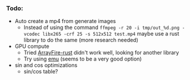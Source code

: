### Todo:
- Auto create a mp4 from generate images
    - Instead of using the command `ffmpeg -r 20 -i tmp/out_%d.png -vcodec libx265 -crf 25 -s 512x512 test.mp4` maybe use a rust library to do the same (more research needed)
- GPU compute 
    - Tried [ArrayFire-rust](https://github.com/arrayfire/arrayfire-rust) didn't work well, looking for another library
    - Try using [emu](https://github.com/calebwin/emu) (seems to be a very good option)
- sin and cos optimizations
    - sin/cos table?